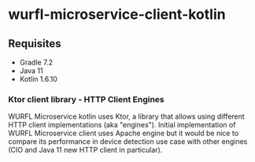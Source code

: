 # wurfl-microservice-client-kotlin

## Requisites

- Gradle 7.2
- Java 11
- Kotlin 1.6.10

### Ktor client library - HTTP Client Engines
WURFL Microservice kotlin uses Ktor, a library that allows using different HTTP client implementations (aka "engines").
Initial implementation of WURFL Microservice client uses Apache engine but it would be nice to compare its performance
in device detection use case with other engines (CIO and Java 11 new HTTP client in particular).


